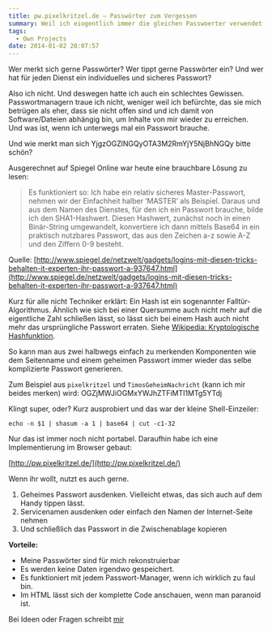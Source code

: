 ```yaml
---
title: pw.pixelkritzel.de – Passwörter zum Vergessen
summary: Weil ich eiogentlich immer die gleichen Passwoerter verwendet habe, habe ich mir einen Passwort-Generator geschrieben, der fuer mich rekonstruierbare, sichere Passwoeter erzeugt.
tags:
  - Own Projects
date: 2014-01-02 20:07:57
---
```


Wer merkt sich gerne Passwörter? Wer tippt gerne Passwörter ein? Und wer hat für jeden Dienst ein individuelles und sicheres Passwort?

Also ich nicht. Und deswegen hatte ich auch ein schlechtes Gewissen. Passwortmanagern traue ich nicht, weniger weil ich befürchte, das sie mich betrügen als eher, dass sie nicht offen sind und ich damit von Software/Dateien abhängig bin, um Inhalte von mir wieder zu erreichen. Und was ist, wenn ich unterwegs mal ein Passwort brauche.

Und wie merkt man sich YjgzOGZlNGQyOTA3M2RmYjY5NjBhNGQy bitte schön?

Ausgerechnet auf Spiegel Online war heute eine brauchbare Lösung zu lesen:

> Es funktioniert so: Ich habe ein relativ sicheres Master-Passwort, nehmen wir der Einfachheit halber &#8216;MASTER&#8217; als Beispiel. Daraus und aus dem Namen des Dienstes, für den ich ein Passwort brauche, bilde ich den SHA1-Hashwert. Diesen Hashwert, zunächst noch in einen Binär-String umgewandelt, konvertiere ich dann mittels Base64 in ein praktisch nutzbares Passwort, das aus den Zeichen a-z sowie A-Z und den Ziffern 0-9 besteht.

Quelle: [http://www.spiegel.de/netzwelt/gadgets/logins-mit-diesen-tricks-behalten-it-experten-ihr-passwort-a-937647.html](http://www.spiegel.de/netzwelt/gadgets/logins-mit-diesen-tricks-behalten-it-experten-ihr-passwort-a-937647.html)

Kurz für alle nicht Techniker erklärt: Ein Hash ist ein sogenannter Falltür-Algorithmus. Ähnlich wie sich bei einer Quersumme auch nicht mehr auf die eigentliche Zahl schließen lässt, so lässt sich bei einem Hash auch nicht mehr das ursprüngliche Passwort erraten. Siehe [Wikipedia: Kryptologische Hashfunktion](http://de.wikipedia.org/wiki/Kryptologische_Hashfunktion).

So kann man aus zwei halbwegs einfach zu merkenden Komponenten wie dem Seitenname und einem geheimen Passwort immer wieder das selbe komplizierte Passwort generieren.

Zum Beispiel aus `pixelkritzel` und `TimosGeheimNachricht` (kann ich mir beides merken) wird: OGZjMWJiOGMxYWJhZTFiMTI1MTg5YTdj

Klingt super, oder? Kurz ausprobiert und das war der kleine Shell-Einzeiler:

    echo -n $1 | shasum -a 1 | base64 | cut -c1-32

Nur das ist immer noch nicht portabel. Daraufhin habe ich eine Implementierung im Browser gebaut:

[http://pw.pixelkritzel.de/](http://pw.pixelkritzel.de/)

Wenn ihr wollt, nutzt es auch gerne.

1.  Geheimes Passwort ausdenken. Vielleicht etwas, das sich auch auf dem Handy tippen lässt.
2.  Servicenamen ausdenken oder einfach den Namen der Internet-Seite nehmen
3.  Und schließlich das Passwort in die Zwischenablage kopieren

**Vorteile:**

* Meine Passwörter sind für mich rekonstruierbar
* Es werden keine Daten irgendwo gespeichert.
* Es funktioniert mit jedem Passwort-Manager, wenn ich wirklich zu faul bin.
* Im HTML lässt sich der komplette Code anschauen, wenn man paranoid ist.

Bei Ideen oder Fragen schreibt [mir](mailto:timo@pixelkritzel.de)
